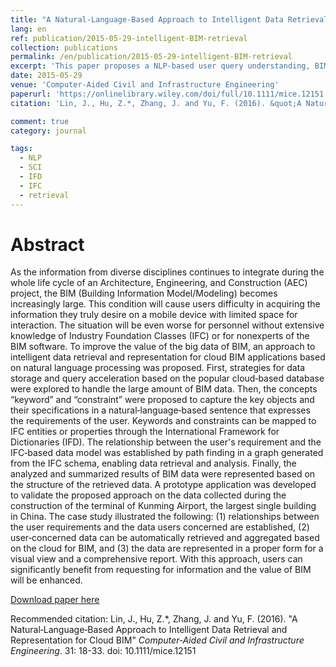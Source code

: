 ```yaml
---
title: "A Natural‐Language‐Based Approach to Intelligent Data Retrieval and Representation for Cloud BIM"
lang: en
ref: publication/2015-05-29-intelligent-BIM-retrieval
collection: publications
permalink: /en/publication/2015-05-29-intelligent-BIM-retrieval
excerpt: 'This paper proposes a NLP-based user query understanding, BIM data query and visualization method for non-experts.'
date: 2015-05-29
venue: 'Computer‐Aided Civil and Infrastructure Engineering'
paperurl: 'https://onlinelibrary.wiley.com/doi/full/10.1111/mice.12151'
citation: 'Lin, J., Hu, Z.*, Zhang, J. and Yu, F. (2016). &quot;A Natural‐Language‐Based Approach to Intelligent Data Retrieval and Representation for Cloud BIM&quot; <i>Computer‐Aided Civil and Infrastructure Engineering</i>. 31: 18-33. doi: 10.1111/mice.12151'

comment: true
category: journal

tags: 
  - NLP
  - SCI
  - IFD
  - IFC
  - retrieval
---
```



Abstract
====

As the information from diverse disciplines continues to integrate during the whole life cycle of an Architecture, Engineering, and Construction (AEC) project, the BIM (Building Information Model/Modeling) becomes increasingly large. This condition will cause users difficulty in acquiring the information they truly desire on a mobile device with limited space for interaction. The situation will be even worse for personnel without extensive knowledge of Industry Foundation Classes (IFC) or for nonexperts of the BIM software. To improve the value of the big data of BIM, an approach to intelligent data retrieval and representation for cloud BIM applications based on natural language processing was proposed. First, strategies for data storage and query acceleration based on the popular cloud‐based database were explored to handle the large amount of BIM data. Then, the concepts “keyword” and “constraint” were proposed to capture the key objects and their specifications in a natural‐language‐based sentence that expresses the requirements of the user. Keywords and constraints can be mapped to IFC entities or properties through the International Framework for Dictionaries (IFD). The relationship between the user's requirement and the IFC‐based data model was established by path finding in a graph generated from the IFC schema, enabling data retrieval and analysis. Finally, the analyzed and summarized results of BIM data were represented based on the structure of the retrieved data. A prototype application was developed to validate the proposed approach on the data collected during the construction of the terminal of Kunming Airport, the largest single building in China. The case study illustrated the following: (1) relationships between the user requirements and the data users concerned are established, (2) user‐concerned data can be automatically retrieved and aggregated based on the cloud for BIM, and (3) the data are represented in a proper form for a visual view and a comprehensive report. With this approach, users can significantly benefit from requesting for information and the value of BIM will be enhanced.

[Download paper here](https://onlinelibrary.wiley.com/doi/full/10.1111/mice.12151)

Recommended citation: Lin, J., Hu, Z.*, Zhang, J. and Yu, F. (2016). &quot;A Natural‐Language‐Based Approach to Intelligent Data Retrieval and Representation for Cloud BIM&quot; <i>Computer‐Aided Civil and Infrastructure Engineering</i>. 31: 18-33. doi: 10.1111/mice.12151